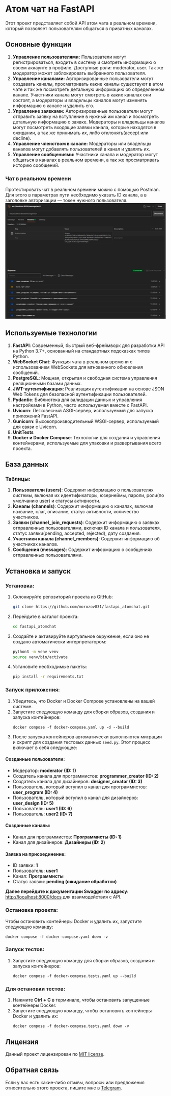 <h1>Атом чат на FastAPI</h1>
Этот проект представляет собой API атом чата в реальном времени, который позволяет пользователям общаться в приватных каналах.
<h2>Основные функции</h2>
<ol>
  <li><b>Управление пользователями:</b> Пользователи могут регистрироваться, входить в систему и смотреть информацию о своем аккаунте в профиле. Доступные роли: moderator, user. Так же модератор может заблокировать выбранного пользователя.</li>
  <li><b>Управление каналами:</b> Авторизированные пользователи могут создавать каналы, просматривать какие каналы существуют в атом чате и так же посмотреть детальную информацию об определенном канале. Участники канала могут смотреть в каких каналах они состоят, а модераторы и владельцы каналов могут изменять информацию о канале и удалить его.</li>
  <li><b>Управление заявками:</b> Авторизированные пользователи могут отправить заявку на вступление в нужный им канал и посмотреть детальную информацию о заявке. Модераторы и владельцы каналов могут посмотреть входящие заявки канала, которые находятся в ожидании, а так же принимать их, либо отклонять(accept или decline).</li>
  <li><b>Управление членством в канале:</b> Модераторы или владельцы каналов могут добавлять пользователей в канал и удалять их.</li>
  <li><b>Управление сообщениями:</b> Участники канала и модератор могут общаться в каналах в реальном времени, а так же просматривать историю сообщений.</li>
</ol>
<h3>Чат в реальном времени</h3>
Протестировать чат в реальном времени можно с помощью Postman. Для этого в параметрах пути необходимо указать ID канала, а в заголовке авторизации — токен нужного пользователя.
<img src="https://github.com/morozov831/fastapi_atomchat/blob/master/image.png">
<h2>Используемые технологии</h2>
<ol>
  <li><b>FastAPI</b>: Современный, быстрый веб-фреймворк для разработки API на Python 3.7+, основанный на стандартных подсказках типов Python.</li>
  <li><b>WebSocket Chat</b>: Функция чата в реальном времени с использованием WebSockets для мгновенного обновления сообщений.</li>
  <li><b>PostgreSQL</b>: Мощная, открытая и свободная система управления реляционными базами данных.</li>
  <li><b>JWT-аутентификация</b>: Реализация аутентификации на основе JSON Web Tokens для безопасной аутентификации пользователей.</li>
  <li><b>Pydantic</b>: Библиотека для валидации данных и управления настройками в Python, часто используемая вместе с FastAPI.</li>
  <li><b>Uvicorn</b>: Легковесный ASGI-сервер, используемый для запуска приложений FastAPI.</li>
  <li><b>Gunicorn</b>: Высокопроизводительный WSGI-сервер, используемый для связи с Uvicorn.</li>
  <li><b>UnitTests</b></li>
  <li><b>Docker и Docker Compose</b>: Технологии для создания и управления контейнерами, используемые для упаковки и развертывания всего проекта.</li>
</ol>
<h2>База данных</h2>
<h3>Таблицы:</h3>
<ol>
  <li><b>Пользователи (users)</b>: Содержит информацию о пользователях системы, включая их идентификаторы, юзернеймы, пароли, роли(по умолчанию user) и статусы активности.</li>
  <li><b>Каналы (channels)</b>: Содержит информацию о каналах, включая название, слаг, описание, статус активности, количество участников.</li>
  <li><b>Заявки (channel_join_requests)</b>: Содержит информацию о заявках отправленных пользователями, включая ID канала и пользователя, статус заявки(pending, accepted, rejected), дату создания.</li>
  <li><b>Участники канала (channel_members)</b>: Содержит информацию об участниках каналов.</li>
  <li><b>Сообщения (messages)</b>: Содержит информацию о сообщениях отправленных пользователями.</li>
</ol>
<h2>Установка и запуск</h2>
<h3>Установка:</h3>

1. Склонируйте репозиторий проекта из GitHub:
   ```bash
   git clone https://github.com/morozov831/fastapi_atomchat.git
   ```

2. Перейдите в каталог проекта:
   ```bash
   cd fastapi_atomchat
   ```
3. Создайте и активируйте виртуальное окружение, если оно не создано автоматически интерпретатором:
   ```bash
   python3 -m venv venv
   source venv/bin/activate
   ```

4. Установите необходимые пакеты:
   ```bash
   pip install -r requirements.txt
   ```

<h3>Запуск приложения:</h3>
<ol>
    <li>Убедитесь, что Docker и Docker Compose установлены на вашей системе.</li>
    <li>Запустите следующую команду для сборки образов, создания и запуска контейнеров:
        <pre><code>docker compose -f docker-compose.yaml up -d --build</code></pre>
    </li>
    <li>После запуска контейнеров автоматически выполняются миграции и скрипт для создания тестовых данных <code>seed.py</code>. Этот процесс включает в себя следующее:</li>
</ol>

<h4>Созданные пользователи:</h4>
<ul>
    <li>Модератор: <strong>moderator (ID: 1)</strong></li>
    <li>Создатель канала для программистов: <strong>programmer_creator (ID: 2)</strong></li>
    <li>Создатель канала для дизайнеров: <strong>designer_creator (ID: 3)</strong></li>
    <li>Пользователь, который вступил в канал для программистов: <strong>user_program (ID: 4)</strong></li>
    <li>Пользователь, который вступил в канал для дизайнеров: <strong>user_design (ID: 5)</strong></li>
    <li>Пользователь: <strong>user1 (ID: 6)</strong></li>
    <li>Пользователь: <strong>user2 (ID: 7)</strong></li>
</ul>

<h4>Созданные каналы:</h4>
<ul>
    <li>Канал для программистов: <strong>Программисты (ID: 1)</strong></li>
    <li>Канал для дизайнеров: <strong>Дизайнеры (ID: 2)</strong></li>
</ul>

<h4>Заявка на присоединение:</h4>
<ul>
    <li>ID заявки: <strong>1</strong></li>
    <li>Пользователь: <strong>user1</strong></li>
    <li>Канал: <strong>Программисты</strong></li>
    <li>Статус заявки: <strong>pending (ожидание обработки)</strong></li>
</ul>

<p><strong>Далее перейдите к документации Swagger по адресу:</strong> <a href="http://localhost:8000/docs">http://localhost:8000/docs</a> для взаимодействия с API.</p>

<h3>Остановка проекта:</h3>
<p>Чтобы остановить контейнеры Docker и удалить их, запустите следующую команду:</p>
<pre><code>docker compose -f docker-compose.yaml down -v</code></pre>

<h3>Запуск тестов:</h3>
<ol>
    <li>Запустите следующую команду для сборки образов, создания и запуска контейнеров:
        <pre><code>docker compose -f docker-compose.tests.yaml up --build</code></pre>
    </li>
</ol>

<h3>Для остановки тестов:</h3>
<ol>
    <li>Нажмите <strong>Ctrl + C</strong> в терминале, чтобы остановить запущенные контейнеры Docker.</li>
    <li>Запустите следующую команду, чтобы остановить контейнеры Docker и удалить их:
        <pre><code>docker compose -f docker-compose.tests.yaml down -v</code></pre>
    </li>
</ol>
<h2>Лицензия</h2>
Данный проект лицензирован по <a href="https://github.com/morozov831/fastapi_atomchat/blob/master/LICENSE">MIT license</a>.
<h2>Обратная связь</h2>

Если у вас есть какие-либо отзывы, вопросы или предложения относительно этого
проекта, пишите мне в <a href="https://t.me/morozov_831">Telegram</a>. 
